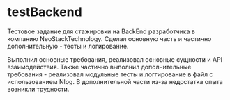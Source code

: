 # testBackend
Тестовое задание для стажировки на BackEnd разработчика в компанию NeoStackTechnology. Сделал основную часть и частично дополнительную - тесты и логирование. 

Выполнил основные требования, реализовал основные сущности и API взаимодействия. 
Также частично выполнил дополнительные требования - реализовал модульные тесты и логгирование в файл с использованием Nlog.
В дополнительной части из-за недостатка опыта возникли трудности. 
